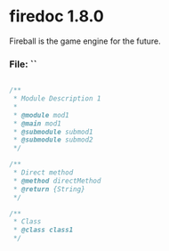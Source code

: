
# firedoc 1.8.0

Fireball is the game engine for the future.


### File: ``

```js

/**
 * Module Description 1
 *
 * @module mod1
 * @main mod1
 * @submodule submod1
 * @submodule submod2
 */

/**
 * Direct method
 * @method directMethod
 * @return {String}
 */

/**
 * Class
 * @class class1
 */

```
